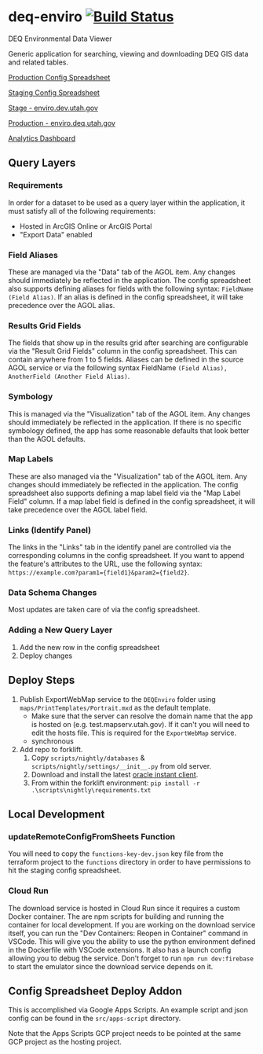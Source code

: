 # deq-enviro [![Build Status](https://travis-ci.org/agrc/deq-enviro.png?branch=master)](https://travis-ci.org/agrc/deq-enviro)

DEQ Environmental Data Viewer

Generic application for searching, viewing and downloading DEQ GIS data and related tables.

[Production Config Spreadsheet](https://docs.google.com/a/utah.gov/spreadsheet/ccc?key=0Aqee4VOgQcXcdG9DQzFEYld6UUtWRU1kNG5PMWVEY1E&usp=drive_web)

[Staging Config Spreadsheet](https://docs.google.com/a/utah.gov/spreadsheet/ccc?key=0Aqee4VOgQcXcdDBiTmo5X3pQdGdSYXYyNWZ1a2k0RVE#gid=0)

[Stage - enviro.dev.utah.gov](https://enviro.dev.utah.gov)

[Production - enviro.deq.utah.gov](https://enviro.deq.utah.gov)

[Analytics Dashboard](https://lookerstudio.google.com/reporting/87fdea59-ccfa-4ff7-b9d1-9bceabc3db1f/page/ZaM7C)

## Query Layers

### Requirements

In order for a dataset to be used as a query layer within the application, it must satisfy all of the following requirements:

- Hosted in ArcGIS Online or ArcGIS Portal
- "Export Data" enabled

### Field Aliases

These are managed via the "Data" tab of the AGOL item. Any changes should immediately be reflected in the application. The config spreadsheet also supports defining aliases for fields with the following syntax: `FieldName (Field Alias)`. If an alias is defined in the config spreadsheet, it will take precedence over the AGOL alias.

### Results Grid Fields

The fields that show up in the results grid after searching are configurable via the "Result Grid Fields" column in the config spreadsheet. This can contain anywhere from 1 to 5 fields. Aliases can be defined in the source AGOL service or via the following syntax FieldName `(Field Alias), AnotherField (Another Field Alias)`.

### Symbology

This is managed via the "Visualization" tab of the AGOL item. Any changes should immediately be reflected in the application. If there is no specific symbology defined, the app has some reasonable defaults that look better than the AGOL defaults.

### Map Labels

These are also managed via the "Visualization" tab of the AGOL item. Any changes should immediately be reflected in the application. The config spreadsheet also supports defining a map label field via the "Map Label Field" column. If a map label field is defined in the config spreadsheet, it will take precedence over the AGOL label field.

### Links (Identify Panel)

The links in the "Links" tab in the identify panel are controlled via the corresponding columns in the config spreadsheet. If you want to append the feature's attributes to the URL, use the following syntax: `https://example.com?param1={field1}&param2={field2}`.

### Data Schema Changes

Most updates are taken care of via the config spreadsheet.

### Adding a New Query Layer

1. Add the new row in the config spreadsheet
1. Deploy changes

## Deploy Steps

1. Publish ExportWebMap service to the `DEQEnviro` folder using `maps/PrintTemplates/Portrait.mxd` as the default template.
   - Make sure that the server can resolve the domain name that the app is hosted on (e.g. test.mapserv.utah.gov). If it can't you will need to edit the hosts file. This is required for the `ExportWebMap` service.
   - synchronous
1. Add repo to forklift.
   1. Copy `scripts/nightly/databases` & `scripts/nightly/settings/__init__.py` from old server.
   1. Download and install the latest [oracle instant client](https://www.oracle.com/database/technologies/instant-client/winx64-64-downloads.html).
   1. From within the forklift environment: `pip install -r .\scripts\nightly\requirements.txt`

## Local Development

### updateRemoteConfigFromSheets Function

You will need to copy the `functions-key-dev.json` key file from the terraform project to the `functions` directory in order to have permissions to hit the staging config spreadsheet.

### Cloud Run

The download service is hosted in Cloud Run since it requires a custom Docker container. The are npm scripts for building and running the container for local development. If you are working on the download service itself, you can run the "Dev Containers: Reopen in Container" command in VSCode. This will give you the ability to use the python environment defined in the Dockerfile with VSCode extensions. It also has a launch config allowing you to debug the service. Don't forget to run `npm run dev:firebase` to start the emulator since the download service depends on it.

## Config Spreadsheet Deploy Addon

This is accomplished via Google Apps Scripts. An example script and json config can be found in the `src/apps-script` directory.

Note that the Apps Scripts GCP project needs to be pointed at the same GCP project as the hosting project.
